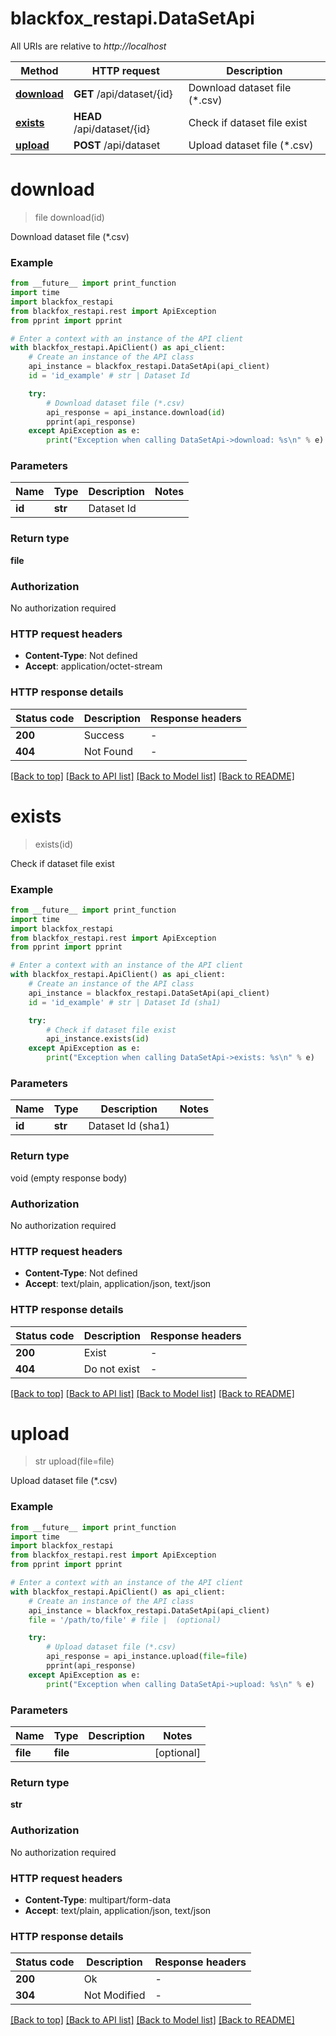 # blackfox_restapi.DataSetApi

All URIs are relative to *http://localhost*

Method | HTTP request | Description
------------- | ------------- | -------------
[**download**](DataSetApi.md#download) | **GET** /api/dataset/{id} | Download dataset file (*.csv)
[**exists**](DataSetApi.md#exists) | **HEAD** /api/dataset/{id} | Check if dataset file exist
[**upload**](DataSetApi.md#upload) | **POST** /api/dataset | Upload dataset file (*.csv)


# **download**
> file download(id)

Download dataset file (*.csv)

### Example

```python
from __future__ import print_function
import time
import blackfox_restapi
from blackfox_restapi.rest import ApiException
from pprint import pprint

# Enter a context with an instance of the API client
with blackfox_restapi.ApiClient() as api_client:
    # Create an instance of the API class
    api_instance = blackfox_restapi.DataSetApi(api_client)
    id = 'id_example' # str | Dataset Id

    try:
        # Download dataset file (*.csv)
        api_response = api_instance.download(id)
        pprint(api_response)
    except ApiException as e:
        print("Exception when calling DataSetApi->download: %s\n" % e)
```

### Parameters

Name | Type | Description  | Notes
------------- | ------------- | ------------- | -------------
 **id** | **str**| Dataset Id | 

### Return type

**file**

### Authorization

No authorization required

### HTTP request headers

 - **Content-Type**: Not defined
 - **Accept**: application/octet-stream

### HTTP response details
| Status code | Description | Response headers |
|-------------|-------------|------------------|
**200** | Success |  -  |
**404** | Not Found |  -  |

[[Back to top]](#) [[Back to API list]](../README.md#documentation-for-api-endpoints) [[Back to Model list]](../README.md#documentation-for-models) [[Back to README]](../README.md)

# **exists**
> exists(id)

Check if dataset file exist

### Example

```python
from __future__ import print_function
import time
import blackfox_restapi
from blackfox_restapi.rest import ApiException
from pprint import pprint

# Enter a context with an instance of the API client
with blackfox_restapi.ApiClient() as api_client:
    # Create an instance of the API class
    api_instance = blackfox_restapi.DataSetApi(api_client)
    id = 'id_example' # str | Dataset Id (sha1)

    try:
        # Check if dataset file exist
        api_instance.exists(id)
    except ApiException as e:
        print("Exception when calling DataSetApi->exists: %s\n" % e)
```

### Parameters

Name | Type | Description  | Notes
------------- | ------------- | ------------- | -------------
 **id** | **str**| Dataset Id (sha1) | 

### Return type

void (empty response body)

### Authorization

No authorization required

### HTTP request headers

 - **Content-Type**: Not defined
 - **Accept**: text/plain, application/json, text/json

### HTTP response details
| Status code | Description | Response headers |
|-------------|-------------|------------------|
**200** | Exist |  -  |
**404** | Do not exist |  -  |

[[Back to top]](#) [[Back to API list]](../README.md#documentation-for-api-endpoints) [[Back to Model list]](../README.md#documentation-for-models) [[Back to README]](../README.md)

# **upload**
> str upload(file=file)

Upload dataset file (*.csv)

### Example

```python
from __future__ import print_function
import time
import blackfox_restapi
from blackfox_restapi.rest import ApiException
from pprint import pprint

# Enter a context with an instance of the API client
with blackfox_restapi.ApiClient() as api_client:
    # Create an instance of the API class
    api_instance = blackfox_restapi.DataSetApi(api_client)
    file = '/path/to/file' # file |  (optional)

    try:
        # Upload dataset file (*.csv)
        api_response = api_instance.upload(file=file)
        pprint(api_response)
    except ApiException as e:
        print("Exception when calling DataSetApi->upload: %s\n" % e)
```

### Parameters

Name | Type | Description  | Notes
------------- | ------------- | ------------- | -------------
 **file** | **file**|  | [optional] 

### Return type

**str**

### Authorization

No authorization required

### HTTP request headers

 - **Content-Type**: multipart/form-data
 - **Accept**: text/plain, application/json, text/json

### HTTP response details
| Status code | Description | Response headers |
|-------------|-------------|------------------|
**200** | Ok |  -  |
**304** | Not Modified |  -  |

[[Back to top]](#) [[Back to API list]](../README.md#documentation-for-api-endpoints) [[Back to Model list]](../README.md#documentation-for-models) [[Back to README]](../README.md)

